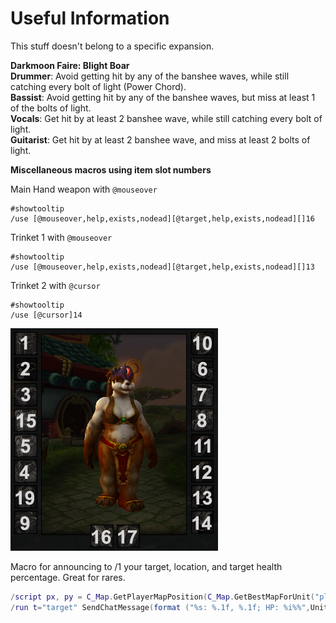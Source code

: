 # Useful Information
This stuff doesn't belong to a specific expansion.

**__Darkmoon Faire:  Blight Boar__**<br/>
**Drummer**:  Avoid getting hit by any of the banshee waves, while still catching every bolt of light (Power Chord).<br/>
**Bassist**:  Avoid getting hit by any of the banshee waves, but miss at least 1 of the bolts of light.<br/>
**Vocals**:  Get hit by at least 2 banshee wave, while still catching every bolt of light.<br/>
**Guitarist**:  Get hit by at least 2 banshee wave, and miss at least 2 bolts of light.<br/>

**Miscellaneous macros using item slot numbers**

Main Hand weapon with `@mouseover`
```
#showtooltip
/use [@mouseover,help,exists,nodead][@target,help,exists,nodead][]16
```

Trinket 1 with `@mouseover`
```
#showtooltip
/use [@mouseover,help,exists,nodead][@target,help,exists,nodead][]13
```

Trinket 2 with `@cursor`
```
#showtooltip
/use [@cursor]14
```
<img src="item-slots.png">

Macro for announcing to /1 your target, location, and target health percentage.  Great for rares.
```Lua
/script px, py = C_Map.GetPlayerMapPosition(C_Map.GetBestMapForUnit("player"), "player"):GetXY()
/run t="target" SendChatMessage(format ("%s: %.1f, %.1f; HP: %i%%",UnitName(t),px*100,py*100,(UnitHealth(t)/UnitHealthMax(t)*100)),  "CHANNEL", nil, 1);
```
